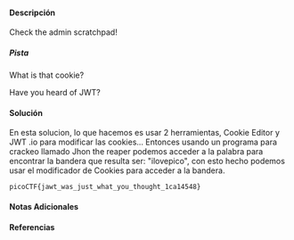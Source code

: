 #### Descripción

Check the admin scratchpad!

##### Pista

What is that cookie?

Have you heard of JWT?
#### Solución 
En esta solucion, lo que hacemos es usar 2 herramientas, Cookie Editor y JWT .io para modificar las cookies... Entonces usando un programa para crackeo llamado Jhon the reaper podemos acceder a la palabra para encontrar la bandera que resulta ser: "ilovepico", con esto hecho podemos usar el modificador de Cookies para acceder a la bandera.
```
picoCTF{jawt_was_just_what_you_thought_1ca14548}
```


#### Notas Adicionales

#### Referencias
